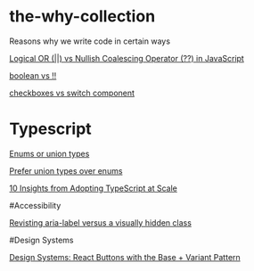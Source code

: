 # the-why-collection
Reasons why we write code in certain ways

[Logical OR (||) vs Nullish Coalescing Operator (??) in JavaScript](https://dev.to/hereisnaman/logical-or-vs-nullish-coalescing-operator-in-javascript-3851)

[boolean vs !!](https://www.samanthaming.com/tidbits/19-2-ways-to-convert-to-boolean/)

[checkboxes vs switch component](https://uxplanet.org/checkbox-vs-toggle-switch-7fc6e83f10b8)

# Typescript

[Enums or union types](https://blog.bam.tech/developer-news/should-you-use-enums-or-union-types-in-typescript)

[Prefer union types over enums](https://fettblog.eu/tidy-typescript-avoid-enums/)

[10 Insights from Adopting TypeScript at Scale](https://www.techatbloomberg.com/blog/10-insights-adopting-typescript-at-scale/)


#Accessibility

[Revisting aria-label versus a visually hidden class](https://gomakethings.com/revisting-aria-label-versus-a-visually-hidden-class/)


#Design Systems

[Design Systems: React Buttons with the Base + Variant Pattern](https://blog.bitsrc.io/design-systems-react-buttons-with-the-base-variant-pattern-c56a3b394aaf)
